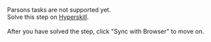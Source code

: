 Parsons tasks are not supported yet. <br>Solve this step on <a href="https://hyperskill.org/learn/step/8955">Hyperskill</a>. <br><br>After you have solved the step, click "Sync with Browser"  to move on.